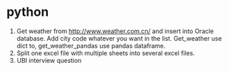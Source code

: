 # python
1. Get weather from http://www.weather.com.cn/ and insert into Oracle database. 
Add city code whatever you want in the list.
Get_weather use dict to, get_weather_pandas use pandas dataframe.
2. Split one excel file with multiple sheets into several excel files.
3. UBI interview question
